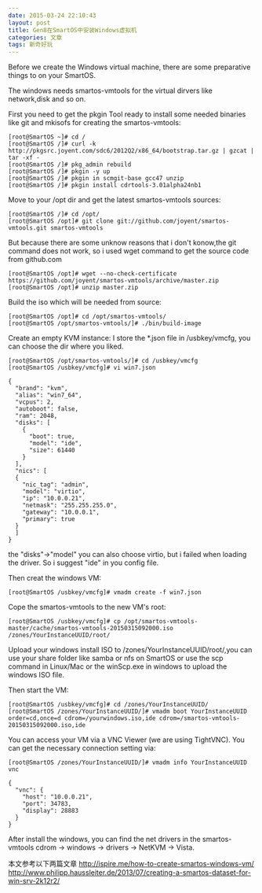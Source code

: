```yaml
---
date: 2015-03-24 22:10:43
layout: post
title: Gen8在SmartOS中安装Windows虚拟机
categories: 文章
tags: 新奇好玩
---
```


Before we create the Windows virtual machine, there are some preparative things to on your SmartOS.

The windows needs smartos-vmtools for the virtual dirvers like network,disk and so on.

First you need to get the pkgin Tool ready to install some needed binaries like git and mkisofs for creating the smartos-vmtools:

```shell
[root@SmartOS ~]# cd /
[root@SmartOS /]# curl -k http://pkgsrc.joyent.com/sdc6/2012Q2/x86_64/bootstrap.tar.gz | gzcat | tar -xf -
[root@SmartOS /]# pkg_admin rebuild
[root@SmartOS /]# pkgin -y up
[root@SmartOS /]# pkgin in scmgit-base gcc47 unzip
[root@SmartOS /]# pkgin install cdrtools-3.01alpha24nb1
```

Move to your /opt dir and get the latest smartos-vmtools sources:

```shell
[root@SmartOS /]# cd /opt/
[root@SmartOS /opt]# git clone git://github.com/joyent/smartos-vmtools.git smartos-vmtools
```
But because there are some unknow reasons that i don't konow,the git command does not work, so i used wget command to get the source code from github.com

```shell
[root@SmartOS /opt]# wget --no-check-certificate https://github.com/joyent/smartos-vmtools/archive/master.zip
[root@SmartOS /opt]# unzip master.zip
```
Build the iso which will be needed from source:

```shell
[root@SmartOS /opt]# cd /opt/smartos-vmtools/
[root@SmartOS /opt/smartos-vmtools/]# ./bin/build-image
```
Create an empty KVM instance:
I store the *.json file in /usbkey/vmcfg, you can choose the dir where you liked.
```shell
[root@SmartOS /opt/smartos-vmtools/]# cd /usbkey/vmcfg
[root@SmartOS /usbkey/vmcfg]# vi win7.json
```

```shell
{
  "brand": "kvm",
  "alias": "win7_64",
  "vcpus": 2,
  "autoboot": false,
  "ram": 2048,
  "disks": [
    {
      "boot": true,
      "model": "ide",
      "size": 61440
    }
  ],
  "nics": [
  {
    "nic_tag": "admin",
    "model": "virtio",
    "ip": "10.0.0.21",
    "netmask": "255.255.255.0",
    "gateway": "10.0.0.1",
    "primary": true
  }
  ]
}
```
the "disks"->"model" you can also choose virtio, but i failed when loading the driver. So i suggest "ide" in you config file.

Then creat the windows VM:
```shell
[root@SmartOS /usbkey/vmcfg]# vmadm create -f win7.json
```

Cope the smartos-vmtools to the new VM's root:
```shell
[root@SmartOS /usbkey/vmcfg]# cp /opt/smartos-vmtools-master/cache/smartos-vmtools-20150315092000.iso /zones/YourInstanceUUID/root/
```

Upload your windows install ISO to /zones/YourInstanceUUID/root/,you can use your share folder like samba or nfs on SmartOS or use the scp command in Linux/Mac or the winScp.exe in windows to upload the windows ISO file.


Then start the VM:
```shell
[root@SmartOS /usbkey/vmcfg]# cd /zones/YourInstanceUUID/
[root@SmartOS /zones/YourInstanceUUID/]# vmadm boot YourInstanceUUID order=cd,once=d cdrom=/yourwindows.iso,ide cdrom=/smartos-vmtools-20150315092000.iso,ide
```

You can access your VM via a VNC Viewer (we are using TightVNC). You can get the necessary connection setting via:

```shell
[root@SmartOS /zones/YourInstanceUUID/]# vmadm info YourInstanceUUID vnc
```

```shell
{
  "vnc": {
    "host": "10.0.0.21",
    "port": 34783,
    "display": 28883
  }
}
```

After install the windows, you can find the net drivers in the smartos-vmtools cdrom -> windows -> drivers -> NetKVM -> Vista.


本文参考以下两篇文章
http://ispire.me/how-to-create-smartos-windows-vm/
http://www.philipp.haussleiter.de/2013/07/creating-a-smartos-dataset-for-win-srv-2k12r2/


